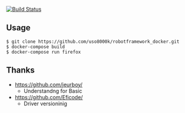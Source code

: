 [![Build Status](https://travis-ci.org/uso8000k/robotframework_docker.svg?branch=master)](https://travis-ci.org/uso8000k/robotframework_docker)

## Usage

```
$ git clone https://github.com/uso8000k/robotframework_docker.git
$ docker-compose build
$ docker-compose run firefox
```

## Thanks

* https://github.com/jeurboy/
  - Understandng for Basic
* https://github.com/Eficode/
  - Driver versioninig
